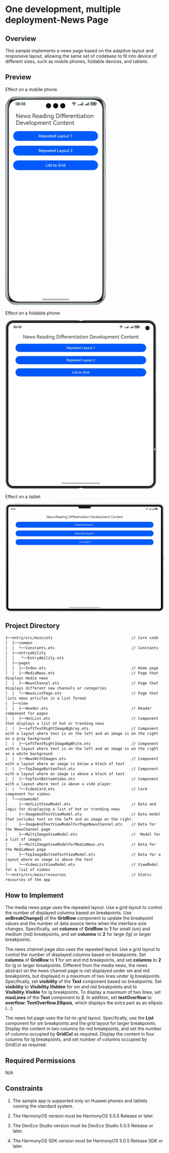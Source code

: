 # One development, multiple deployment-News Page

## Overview

This sample implements a news page based on the adaptive layout and responsive layout, allowing the same set of codebase to fit into device of different sizes, such as mobile phones, foldable devices, and tablets.

## Preview
Effect on a mobile phone

<img src="screenshots/device/phone_EN.png"/>

Effect on a foldable phone

<img src="screenshots/device/foldable_EN.png"/>

Effect on a tablet

<img src="screenshots/device/tablet_EN.png"/>


## Project Directory

```
├──entry/src/main/ets                                   // Core code
│  ├──common                                            
│  |  └──Constants.ets                                  // Constants
│  ├──entryability
│  |   └──EntryAbility.ets
│  ├──pages
│  |  ├──Index.ets                                      // Home page
│  |  ├──MediaNews.ets                                  // Page that displays media news
│  |  ├──NewsChannel.ets                                // Page that displays different new channels or categories
│  |  └──NewsListPage.ets                               // Page that lists news articles in a list format
│  ├──view
│  |  ├──Header.ets                                     // Header component for pages
│  |  ├──HotList.ets                                    // Component that displays a list of hot or trending news
│  |  ├──LeftTextRightImageBgGray.ets                   // Component with a layout where text is on the left and an image is on the right on a gray background
│  |  ├──LeftTextRightImageBgWhite.ets                  // Component with a layout where text is on the left and an image is on the right on a white background
│  |  ├──NewsWithImages.ets                             // Component with a layout where an image is below a block of text
│  |  ├──TopImageBottomText.ets                         // Component with a layout where an image is above a block of text
│  |  ├──TopTextBottomVideo.ets                         // Component with a layout where text is above a vide player
│  |  └──VideoCard.ets                                  // Card component for videos
│  └──viewmodel
│     ├──HotListViewModel.ets                           // Data and logic for displaying a list of hot or trending news
│     ├──ImageAndTextViewModel.ets                      // Data model that includes text on the left and an image on the right.
│     ├──ImageAndTextViewModelForPageNewsChannel.ets    // Data for the NewsChannel page
│     ├──MultiImageViewModel.ets                        //  Model for a list of images
│     ├──MultiImageViewModelForMediaNews.ets            // Data for the MediaNews page
│     ├──TopImageBottomTextViewModel.ets                // Data for a layout where an image is above the text
│     └──VideoListViewModel.ets                         // ViewModel for a list of videos
└──entry/src/main/resources                             // Static resources of the app
```

## How to Implement

The media news page uses the repeated layout. Use a grid layout to control the number of displayed columns based on breakpoints. Use **onBreakChange()** of the **GridRow** component to update the breakpoint values and the number of data source items when the interface size changes. Specifically, set **columns** of **GridRow** to **1** for small (sm) and medium (md) breakpoints, and set **columns** to **2** for large (lg) or larger breakpoints.

The news channel page also uses the repeated layout. Use a grid layout to control the number of displayed columns based on breakpoints. Set **columns** of **GridRow** to **1** for sm and md breakpoints, and set **columns** to **2** for lg or larger breakpoints. Different from the media news, the news abstract on the news channel page is not displayed under sm and md breakpoints, but displayed in a maximum of two lines under lg breakpoints. Specifically, set **visibility** of the **Text** component based on breakpoints. Set **visibility** to **Visibility.Hidden** for sm and md breakpoints and to **Visibility.Visible** for lg breakpoints. To display a maximum of two lines, set **maxLines** of the **Text** component to **2**. In addition, set **textOverflow** to **overflow: TextOverflow.Ellipsis**, which displays the extra part as an ellipsis (...).

The news list page uses the list-to-grid layout. Specifically, use the **List** component for sm breakpoints and the grid layout for larger breakpoints. Display the content in two columns for md breakpoints, and set the number of columns occupied by **GridCol** as required. Display the content in four columns for lg breakpoints, and set number of columns occupied by GridCol as required.


## Required Permissions

N/A

## Constraints

1. The sample app is supported only on Huawei phones and tablets running the standard system.

2. The HarmonyOS version must be HarmonyOS 5.0.5 Release or later.

3. The DevEco Studio version must be DevEco Studio 5.0.5 Release or later.

4. The HarmonyOS SDK version must be HarmonyOS 5.0.5 Release SDK or later.
